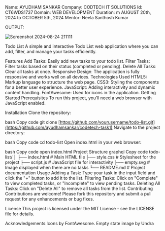 Name: AYUDHAM SANKAR
Company: CODTECH IT SOLUTIONS
Id: CT6WDS1737
Domain: WEB DEVELOPMENT
Duration: m AUGUST 20th, 2024 to OCTOBER 5th, 2024
Mentor: Neela Santhosh Kumar 

OUTPUT:

![Screenshot 2024-08-24 211111](https://github.com/user-attachments/assets/8151676e-bf08-4353-a16c-606d24a8760c)



Todo List
A simple and interactive Todo List web application where you can add, filter, and manage your tasks efficiently.

Features
Add Tasks: Easily add new tasks to your todo list.
Filter Tasks: Filter tasks based on their status (completed or pending).
Delete All Tasks: Clear all tasks at once.
Responsive Design: The application is fully responsive and works well on all devices.
Technologies Used
HTML5: Markup language to structure the web page.
CSS3: Styling the components for a better user experience.
JavaScript: Adding interactivity and dynamic content handling.
FontAwesome: Used for icons in the application.
Getting Started
Prerequisites
To run this project, you'll need a web browser with JavaScript enabled.

Installation
Clone the repository:

bash
Copy code
git clone [https://github.com/yourusername/todo-list.git](https://github.com/ayudhamsankar/codetech-task1)
Navigate to the project directory:

bash
Copy code
cd todo-list
Open index.html in your web browser:

bash
Copy code
open index.html
Project Structure
graphql
Copy code
todo-list/
│
├── index.html      # Main HTML file
├── style.css       # Stylesheet for the project
├── script.js       # JavaScript file for interactivity
├── empty.svg       # Image displayed when there are no tasks
└── README.md       # Project documentation
Usage
Adding a Task: Type your task in the input field and click the "+" button to add it to the list.
Filtering Tasks: Click on "Complete" to view completed tasks, or "Incomplete" to view pending tasks.
Deleting All Tasks: Click on "Delete All" to remove all tasks from the list.
Contributing
Contributions are welcome! Please fork this repository and submit a pull request for any enhancements or bug fixes.

License
This project is licensed under the MIT License - see the LICENSE file for details.

Acknowledgements
Icons by FontAwesome.
Empty state image by Undra
